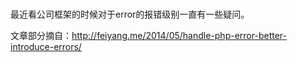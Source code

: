 # 
最近看公司框架的时候对于error的报错级别一直有一些疑问。


文章部分摘自：http://feiyang.me/2014/05/handle-php-error-better-introduce-errors/
